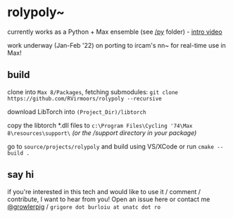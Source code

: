 # rolypoly~

currently works as a Python + Max ensemble (see [/py](/py) folder) - [intro video](https://youtu.be/UHBIzfc5DCI)

work underway (Jan-Feb '22) on porting to ircam's nn~ for real-time use in Max!

## build

clone into `Max 8/Packages`, fetching submodules: `git clone https://github.com/RVirmoors/rolypoly --recursive`

download LibTorch into `(Project_Dir)/libtorch`

copy the libtorch *.dll files to `c:\Program Files\Cycling '74\Max 8\resources\support\` *(or the /support directory in your package)*

go to `source/projects/rolypoly` and build using VS/XCode or run `cmake --build .`

## say hi

if you're interested in this tech and would like to use it / comment / contribute, I want to hear from you! Open an issue here or contact me [@growlerpig](https://twitter.com/growlerpig/) / `grigore dot burloiu at unatc dot ro`
